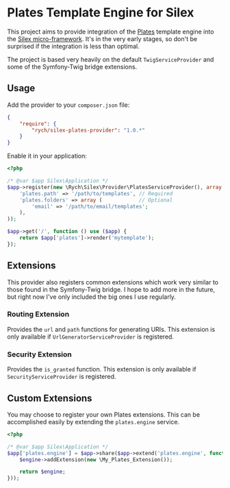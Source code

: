 Plates Template Engine for Silex
================================

This project aims to provide integration of the [Plates](http://platesphp.com/)
template engine into the [Silex micro-framework](http://silex.sensiolabs.org/).
It's in the very early stages, so don't be surprised if the integration is less
than optimal.

The project is based very heavily on the default `TwigServiceProvider` and
some of the Symfony-Twig bridge extensions.

Usage
-----

Add the provider to your `composer.json` file:

```json
{
    "require": {
        "rych/silex-plates-provider": "1.0.*"
    }
}
```

Enable it in your application:

```php
<?php

/* @var $app Silex\Application */
$app->register(new \Rych\Silex\Provider\PlatesServiceProvider(), array (
    'plates.path' => '/path/to/templates', // Required
    'plates.folders' => array (            // Optional
        'email' => '/path/to/email/templates';
    ),
));

$app->get('/', function () use ($app) {
    return $app['plates']->render('mytemplate');
});

```

Extensions
----------

This provider also registers common extensions which work very similar to
those found in the Symfony-Twig bridge. I hope to add more in the future, but
right now I've only included the big ones I use regularly.

### Routing Extension ###

Provides the `url` and `path` functions for generating URIs. This extension is
only available if `UrlGeneratorServiceProvider` is registered.

### Security Extension ###

Provides the `is_granted` function. This extension is only available if
`SecurityServiceProvider` is registered.

Custom Extensions
-----------------

You may choose to register your own Plates extensions. This can be accomplished
easily by extending the `plates.engine` service.

```php
<?php

/* @var $app Silex\Application */
$app['plates.engine'] = $app->share($app->extend('plates.engine', function($engine, $app) {
    $engine->addExtension(new \My_Plates_Extension());

    return $engine;
}));

```
